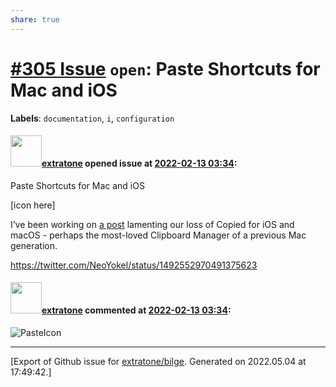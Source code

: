 ```yaml
---
share: true
---
```

# [\#305 Issue](https://github.com/extratone/bilge/issues/305) `open`: Paste Shortcuts for Mac and iOS
**Labels**: `documentation`, `i`, `configuration`


#### <img src="https://avatars.githubusercontent.com/u/43663476?u=5047287ff0b8c3ce7f7e5858d204c9b3e57d8e44&v=4" width="50">[extratone](https://github.com/extratone) opened issue at [2022-02-13 03:34](https://github.com/extratone/bilge/issues/305):

Paste Shortcuts for Mac and iOS

[icon here]

I’ve been working on [a post](https://github.com/extratone/bilge/issues/291) lamenting our loss of Copied for iOS and macOS - perhaps the most-loved Clipboard Manager of a previous Mac generation. 

https://twitter.com/NeoYokel/status/1492552970491375623

[](Paste%20to%20Clipboard%20Shortcut)
[](Paste%20to%20Jar%20Shortcut)

#### <img src="https://avatars.githubusercontent.com/u/43663476?u=5047287ff0b8c3ce7f7e5858d204c9b3e57d8e44&v=4" width="50">[extratone](https://github.com/extratone) commented at [2022-02-13 03:34](https://github.com/extratone/bilge/issues/305#issuecomment-1037726546):

![PasteIcon](https://user-images.githubusercontent.com/43663476/153737242-0211b5b3-2ade-431b-9ac5-013b13f44efa.png)


-------------------------------------------------------------------------------



[Export of Github issue for [extratone/bilge](https://github.com/extratone/bilge). Generated on 2022.05.04 at 17:49:42.]
